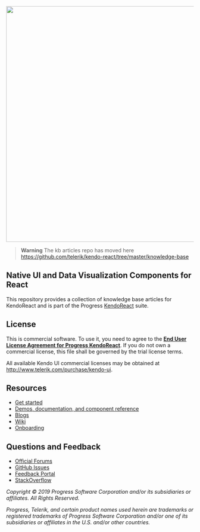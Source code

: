 <a href="https://www.telerik.com/kendo-react-ui/" target="_blank">
<img width="631" src="https://www.telerik.com/kendo-react-ui/npm-banner.svg">
</a>

> **Warning**
> The kb articles repo has moved here https://github.com/telerik/kendo-react/tree/master/knowledge-base

## Native UI and Data Visualization Components for React

This repository provides a collection of knowledge base articles for KendoReact and is part of the Progress [KendoReact](https://www.telerik.com/kendo-react-ui/?utm_medium=referral&utm_source=npm&utm_campaign=kendo-ui-react-trial-npm-native) suite.

## License

This is commercial software. To use it, you need to agree to the [**End User License Agreement for Progress KendoReact**](https://www.telerik.com/purchase/license-agreement/progress-kendoreact). If you do not own a commercial license, this file shall be governed by the trial license terms.

All available Kendo UI commercial licenses may be obtained at http://www.telerik.com/purchase/kendo-ui.

## Resources

* [Get started](https://www.telerik.com/kendo-react-ui/getting-started)
* [Demos, documentation, and component reference](https://www.telerik.com/kendo-react-ui/components/#react-components)
* [Blogs](http://www.telerik.com/blogs/kendo-ui)
* [Wiki](https://github.com/telerik/kendo-react-private/wiki)
* [Onboarding](https://github.com/telerik/k2/blob/master/docs/onboarding.md)

## Questions and Feedback

- [Official Forums](https://www.telerik.com/forums/kendo-ui-react)
- [GitHub Issues](https://github.com/telerik/kendo-react/issues)
- [Feedback Portal](http://kendoui-feedback.telerik.com/forums/908425-kendo-ui-for-react-feedback)
- [StackOverflow](https://stackoverflow.com/questions/tagged/kendo-ui-react)

*Copyright © 2019 Progress Software Corporation and/or its subsidiaries or affiliates. All Rights Reserved.*

*Progress, Telerik, and certain product names used herein are trademarks or registered trademarks of Progress Software Corporation and/or one of its subsidiaries or affiliates in the U.S. and/or other countries.*
